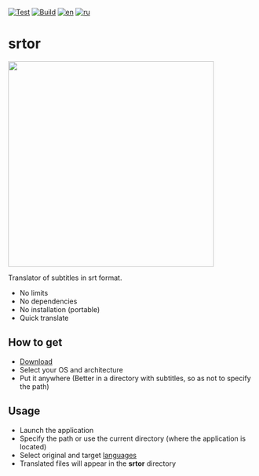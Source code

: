 [![Test](https://github.com/thumbrise/srtor/actions/workflows/master-test.yml/badge.svg)](https://github.com/thumbrise/srtor/actions/workflows/master-test.yml)
[![Build](https://github.com/thumbrise/srtor/actions/workflows/master-build.yml/badge.svg)](https://github.com/thumbrise/srtor/actions/workflows/master-build.yml)
[![en](https://img.shields.io/badge/lang-en-red.svg)](https://github.com/thumbrise/srtor/blob/master/README.md)
[![ru](https://img.shields.io/badge/lang-ru-green.svg)](https://github.com/thumbrise/srtor/blob/master/README.ru.md)
# srtor
<img src="https://github.com/thumbrise/srtor/assets/61841057/cd1f04d1-9e58-4289-ba20-a3251f36a169" width="419px" />

Translator of subtitles in srt format.

- No limits
- No dependencies
- No installation (portable)
- Quick translate

## How to get
- [Download](https://github.com/thumbrise/srtor/releases)
- Select your OS and architecture
- Put it anywhere (Better in a directory with subtitles, so as not to specify the path)

## Usage
- Launch the application
- Specify the path or use the current directory (where the application is located)
- Select original and target [languages](https://cloud.google.com/translate/docs/languages)
- Translated files will appear in the **srtor** directory
